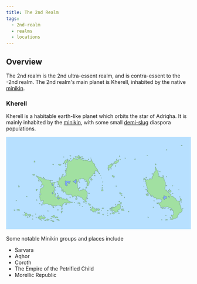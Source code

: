 ```yaml
---
title: The 2nd Realm
tags:
  - 2nd-realm
  - realms
  - locations
---
```

## Overview
The 2nd realm is the 2nd ultra-essent realm, and is contra-essent to the -2nd realm. The 2nd realm's main planet is Kherell, inhabited by the native [minikin](fauna/minikin.md).
### Kherell
Kherell is a habitable earth-like planet which orbits the star of Adriqha. It is mainly inhabited by the [minikin](fauna/minikin.md), with some small [demi-slug](private/trash/fauna/demi-slugs.md) diaspora populations.

![](images/Kherell-world-map.png)

Some notable Minikin groups and places include
- Sarvara
- Aqhor
- Coroth
- The Empire of the Petrified Child
- Morellic Republic